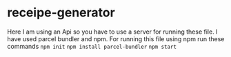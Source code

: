 # receipe-generator
Here I am using an Api so you have to use a server for running these file. I have used parcel bundler and npm.
For running this file using npm run these commands
``` npm init ``` 
``` npm install parcel-bundler ```
```npm start```
